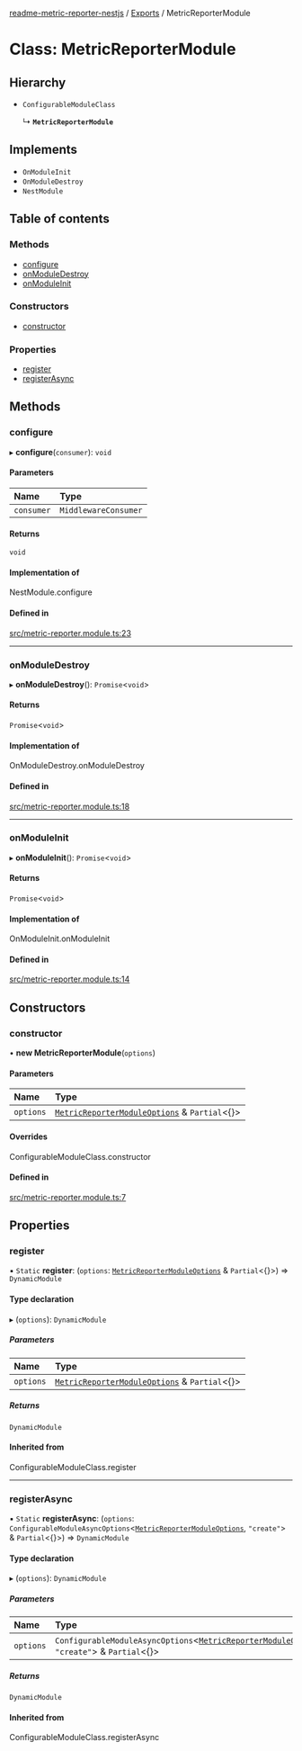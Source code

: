 [readme-metric-reporter-nestjs](../README.md) / [Exports](../modules.md) / MetricReporterModule

# Class: MetricReporterModule

## Hierarchy

- `ConfigurableModuleClass`

  ↳ **`MetricReporterModule`**

## Implements

- `OnModuleInit`
- `OnModuleDestroy`
- `NestModule`

## Table of contents

### Methods

- [configure](MetricReporterModule.md#configure)
- [onModuleDestroy](MetricReporterModule.md#onmoduledestroy)
- [onModuleInit](MetricReporterModule.md#onmoduleinit)

### Constructors

- [constructor](MetricReporterModule.md#constructor)

### Properties

- [register](MetricReporterModule.md#register)
- [registerAsync](MetricReporterModule.md#registerasync)

## Methods

### configure

▸ **configure**(`consumer`): `void`

#### Parameters

| Name | Type |
| :------ | :------ |
| `consumer` | `MiddlewareConsumer` |

#### Returns

`void`

#### Implementation of

NestModule.configure

#### Defined in

[src/metric-reporter.module.ts:23](https://github.com/igrek8/readme-metric-reporter-nestjs/blob/5fdd8bf/src/metric-reporter.module.ts#L23)

___

### onModuleDestroy

▸ **onModuleDestroy**(): `Promise`<`void`\>

#### Returns

`Promise`<`void`\>

#### Implementation of

OnModuleDestroy.onModuleDestroy

#### Defined in

[src/metric-reporter.module.ts:18](https://github.com/igrek8/readme-metric-reporter-nestjs/blob/5fdd8bf/src/metric-reporter.module.ts#L18)

___

### onModuleInit

▸ **onModuleInit**(): `Promise`<`void`\>

#### Returns

`Promise`<`void`\>

#### Implementation of

OnModuleInit.onModuleInit

#### Defined in

[src/metric-reporter.module.ts:14](https://github.com/igrek8/readme-metric-reporter-nestjs/blob/5fdd8bf/src/metric-reporter.module.ts#L14)

## Constructors

### constructor

• **new MetricReporterModule**(`options`)

#### Parameters

| Name | Type |
| :------ | :------ |
| `options` | [`MetricReporterModuleOptions`](../interfaces/MetricReporterModuleOptions.md) & `Partial`<{}\> |

#### Overrides

ConfigurableModuleClass.constructor

#### Defined in

[src/metric-reporter.module.ts:7](https://github.com/igrek8/readme-metric-reporter-nestjs/blob/5fdd8bf/src/metric-reporter.module.ts#L7)

## Properties

### register

▪ `Static` **register**: (`options`: [`MetricReporterModuleOptions`](../interfaces/MetricReporterModuleOptions.md) & `Partial`<{}\>) => `DynamicModule`

#### Type declaration

▸ (`options`): `DynamicModule`

##### Parameters

| Name | Type |
| :------ | :------ |
| `options` | [`MetricReporterModuleOptions`](../interfaces/MetricReporterModuleOptions.md) & `Partial`<{}\> |

##### Returns

`DynamicModule`

#### Inherited from

ConfigurableModuleClass.register

___

### registerAsync

▪ `Static` **registerAsync**: (`options`: `ConfigurableModuleAsyncOptions`<[`MetricReporterModuleOptions`](../interfaces/MetricReporterModuleOptions.md), ``"create"``\> & `Partial`<{}\>) => `DynamicModule`

#### Type declaration

▸ (`options`): `DynamicModule`

##### Parameters

| Name | Type |
| :------ | :------ |
| `options` | `ConfigurableModuleAsyncOptions`<[`MetricReporterModuleOptions`](../interfaces/MetricReporterModuleOptions.md), ``"create"``\> & `Partial`<{}\> |

##### Returns

`DynamicModule`

#### Inherited from

ConfigurableModuleClass.registerAsync
